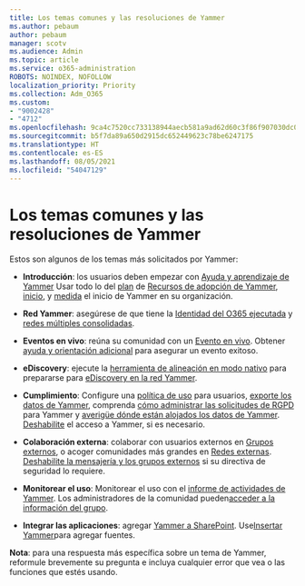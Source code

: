 ```yaml
---
title: Los temas comunes y las resoluciones de Yammer
ms.author: pebaum
author: pebaum
manager: scotv
ms.audience: Admin
ms.topic: article
ms.service: o365-administration
ROBOTS: NOINDEX, NOFOLLOW
localization_priority: Priority
ms.collection: Adm_O365
ms.custom:
- "9002428"
- "4712"
ms.openlocfilehash: 9ca4c7520cc733138944aecb581a9ad62d60c3f86f907030dc0a7780f30ddcc6
ms.sourcegitcommit: b5f7da89a650d2915dc652449623c78be6247175
ms.translationtype: HT
ms.contentlocale: es-ES
ms.lasthandoff: 08/05/2021
ms.locfileid: "54047129"
---
```

# <a name="yammer-common-issues-and-resolutions"></a>Los temas comunes y las resoluciones de Yammer

Estos son algunos de los temas más solicitados por Yammer:

- **Introducción**: los usuarios deben empezar con [Ayuda y aprendizaje de Yammer](https://support.office.com/yammer) Usar todo lo del [plan](https://aka.ms/yamresources) de [Recursos de adopción de Yammer](https://aka.ms/YamSuccessGuide), [inicio](https://aka.ms/YamLaunchPlaybook), y [medida](https://aka.ms/YamMeasureSuccesGuide) el inicio de Yammer en su organización. 

- **Red Yammer**: asegúrese de que tiene la [Identidad del O365 ejecutada](https://docs.microsoft.com/yammer/configure-your-yammer-network/enforce-office-365-identity) y [redes múltiples consolidadas](https://docs.microsoft.com/yammer/configure-your-yammer-network/consolidate-multiple-yammer-networks). 

- **Eventos en vivo**: reúna su comunidad con un [Evento en vivo](https://docs.microsoft.com/yammer/manage-yammer-groups/yammer-live-events). Obtener [ayuda y orientación adicional](https://resources.techcommunity.microsoft.com/live-events/assistance/) para asegurar un evento exitoso. 

- **eDiscovery**: ejecute la [herramienta de alineación en modo nativo](https://docs.microsoft.com/yammer/configure-your-yammer-network/overview-native-mode) para prepararse para [eDiscovery en la red Yammer](https://docs.microsoft.com/yammer/manage-security-and-compliance/overview-of-ediscovery). 

- **Cumplimiento**: Configure una [política de uso](https://docs.microsoft.com/yammer/manage-security-and-compliance/set-up-a-usage-policy) para usuarios, [exporte los datos de Yammer](https://docs.microsoft.com/yammer/manage-security-and-compliance/export-yammer-enterprise-data), comprenda [cómo administrar las solicitudes de RGPD](https://docs.microsoft.com/yammer/manage-security-and-compliance/gdpr-requests-in-yammer-enterprise) para Yammer y [averigüe dónde están alojados los datos de Yammer](https://docs.microsoft.com/yammer/manage-security-and-compliance/data-residency). [Deshabilite](https://docs.microsoft.com/yammer/manage-yammer-users/turn-off-user-access) el acceso a Yammer, si es necesario.

- **Colaboración externa**: colaborar con usuarios externos en [Grupos externos](https://docs.microsoft.com/yammer/work-with-external-users/create-and-manage-external-groups), o acoger comunidades más grandes en [Redes externas](https://docs.microsoft.com/yammer/work-with-external-users/create-and-manage-an-external-network). [Deshabilite la mensajería y los grupos externos](https://docs.microsoft.com/yammer/work-with-external-users/disable-external-messaging) si su directiva de seguridad lo requiere.

- **Monitorear el uso**: Monitorear el uso con el [informe de actividades de Yammer](https://docs.microsoft.com/microsoft-365/admin/activity-reports/yammer-activity-report). Los administradores de la comunidad pueden[acceder a la información del grupo](https://support.office.com/article/view-group-insights-in-yammer-73f9fa6d-d442-4f25-9194-d5317c9328ab).

- **Integrar las aplicaciones**: agregar [Yammer a SharePoint](https://docs.microsoft.com/yammer/integrate-yammer-with-other-apps/embed-a-feed-into-a-sharepoint-site). Use[Insertar Yammer](https://developer.yammer.com/docs/embed)para agregar fuentes. 

**Nota**: para una respuesta más específica sobre un tema de Yammer, reformule brevemente su pregunta e incluya cualquier error que vea o las funciones que estés usando.
